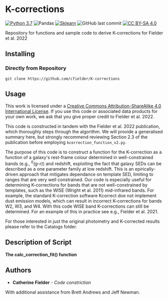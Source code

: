# K-corrections
[![Python 3.7][python-image]][python-link]
![Pandas](https://img.shields.io/badge/Pandas-2C2D72?style=for-the-badge&logo=pandas&logoColor=white)
[![Sklearn][sklearn-image]][sklearn-link]
![GitHub last commit](https://img.shields.io/github/last-commit/cfielder/K-corrections?style=for-the-badge)
[![CC BY-SA 4.0][cc-by-sa-image]][cc-by-sa]


[cc-by-sa]: http://creativecommons.org/licenses/by-sa/4.0/
[cc-by-sa-image]: https://licensebuttons.net/l/by-sa/4.0/88x31.png
[cc-by-sa-shield]: https://img.shields.io/badge/License-CC%20BY--SA%204.0-lightgrey.svg

[python-image]: https://img.shields.io/badge/python-3670A0?style=for-the-badge&logo=python&logoColor=ffdd54
[python-link]: https://www.python.org/downloads/release/python-3710/

[sklearn-image]: https://img.shields.io/badge/scikit_learn-F7931E?style=for-the-badge&logo=scikit-learn&logoColor=white
[sklearn-link]: https://scikit-learn.org/stable/modules/generated/sklearn.linear_model.HuberRegressor.html


Repository for functions and sample code to derive K-corrections for Fielder et al. 2022

## Installing

### Directly from Repository

`git clone https://github.com/cfielder/K-corrections`

## Usage

This work is licensed under a
[Creative Commons Attribution-ShareAlike 4.0 International License][cc-by-sa]. 
If you use this code or associated data products for your own work, we ask that you give proper credit to Fielder et al. 2022.


This code is constructed in tandem with the Fielder et al. 2022 publication, which thoroughly steps through the algorithm. 
We will provide a generalised summary here, but strongly recommend reviewing Section 2.3 of the publication before employing 
`kcorrection_function_v2.py`. 

The purpose of this code is to construct a function for the K-correction as a function of a galaxy's rest-frame colour determined in 
well-constrained bands (e.g., <sup>0</sup><i>(g-r)</i>) and redshift, exploiting the fact that galaxy SEDs can be described as a one parameter 
family at low redshift. This is an epirically-driven approach that mitigates dependance on template SED, limiting to ranges that are
very well constrained. Our code is especially useful for determining K-corrections for bands that are not well-constrained by templates,
such as the WISE (Wright et al. 2011) mid-infrared bands. For example, the standard K-correction software Kcorrect doe not implement
dust emission models, which can result in incorrect K-corrections for bands W2, W3, and W4. With this code WISE band K-corrections
can still be determined. For an example of this in practice see e.g., Fielder et al. 2021.

For those interested in just the original photometry and K-corrected results please refer to the Catalogs folder.

## Description of Script
**The calc_correction_fit() function**






   

## Authors

* **Catherine Fielder** - *Code constriction* 

With additional assistance from Brett Andrews and Jeff Newman.
